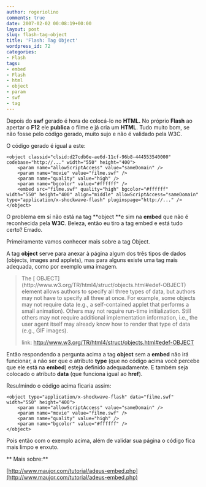 ```yaml
---
author: rogeriolino
comments: true
date: 2007-02-02 00:08:19+00:00
layout: post
slug: flash-tag-object
title: 'Flash: Tag Object'
wordpress_id: 72
categories:
- Flash
tags:
- embed
- Flash
- html
- object
- param
- swf
- tag
---
```


Depois do **swf** gerado é hora de colocá-lo no **HTML.** No próprio **Flash** ao apertar o **F12** ele **publica** o filme e já cria um **HTML**. Tudo muito bom, se não fosse pelo código gerado, muito sujo e não é validado pela W3C.

O código gerado é igual a este:


    
    
    <object classid="clsid:d27cdb6e-ae6d-11cf-96b8-444553540000" codebase="http://..." width="550" height="400">
        <param name="allowScriptAccess" value="sameDomain" />
        <param name="movie" value="filme.swf" />
        <param name="quality" value="high" />
        <param name="bgcolor" value="#ffffff" />
        <embed src="filme.swf" quality="high" bgcolor="#ffffff" width="550" height="400" align="middle" allowScriptAccess="sameDomain" type="application/x-shockwave-flash" pluginspage="http://..." />
    </object>
    



O problema em sí não está na tag **object **e sim na **embed** que não é reconhecida pela **W3C**. Beleza, então eu tiro a tag embed e está tudo certo? Errado.

Primeiramente vamos conhecer mais sobre a tag Object.

A tag **object** serve para anexar à página algum dos três tipos de dados (objects, images and applets), mas para alguns existe uma tag mais adequada, como por exemplo uma imagem.


<blockquote>The [ OBJECT](http://www.w3.org/TR/html4/struct/objects.html#edef-OBJECT) element allows authors to specify all three types of data, but authors may not have to specify all three at once. For example, some objects may not require data (e.g., a self-contained applet that performs a small animation). Others may not require run-time initialization. Still others may not require additional implementation information, i.e., the user agent itself may already know how to render that type of data (e.g., GIF images).

link: [http://www.w3.org/TR/html4/struct/objects.html#edef-OBJECT ](http://www.w3.org/TR/html4/struct/objects.html#edef-OBJECT)</blockquote>


Então respondendo a pergunta acima a tag **object** sem a **embed** não irá funcionar, a não ser que o atributo **type** (que no código acima você percebe que ele está na **embed**) esteja definido adequadamente. E também seja colocado o atributo **data** (que funciona igual ao **href**).

Resulmindo o código acima ficaria assim:


    
    
    <object type="application/x-shockwave-flash" data="filme.swf" width="550" height="400">
        <param name="allowScriptAccess" value="sameDomain" />
        <param name="movie" value="filme.swf" />
        <param name="quality" value="high" />
        <param name="bgcolor" value="#ffffff" />
    </object>
    



Pois então com o exemplo acima, além de validar sua página o código fica mais limpo e enxuto.

** Mais sobre:**

[http://www.maujor.com/tutorial/adeus-embed.php](http://www.maujor.com/tutorial/adeus-embed.php)
